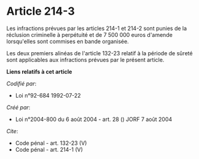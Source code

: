 # Article 214-3

Les infractions prévues par les articles 214-1 et 214-2 sont punies de la réclusion criminelle à perpétuité et de 7 500 000
euros d'amende lorsqu'elles sont commises en bande organisée. 

Les deux premiers alinéas de l'article 132-23 relatif à la période de sûreté sont applicables aux infractions prévues par le
présent article.

**Liens relatifs à cet article**

_Codifié par_:

  - Loi n°92-684 1992-07-22

_Créé par_:

  - Loi n°2004-800 du 6 août 2004 - art. 28 () JORF 7 août 2004

_Cite_:

  - Code pénal - art. 132-23 (V)
  - Code pénal - art. 214-1 (V)
